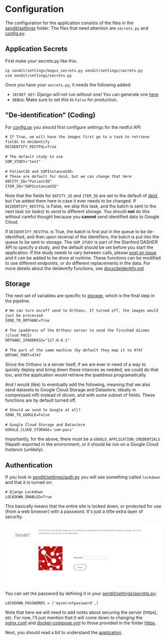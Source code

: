 # Configuration
The configuration for the application consists of the files in the [sendit/settings](../sendit/settings) folder. The files that need attention are `secrets.py` and [config.py](../sendit/settings/config.py).  

## Application Secrets
First make your secrets.py like this:

```
cp sendit/settings/bogus_secrets.py sendit/settings/secrets.py
vim sendit/settings/secrets.py
```

Once you have your `secrets.py`, it needs the following added:

 - `SECRET_KEY`: Django will not run without one! You can generate one [here](http://www.miniwebtool.com/django-secret-key-generator/)
 - `DEBUG`: Make sure to set this to `False` for production.

## "De-identification" (Coding)
For [config.py](../sendit/settings/config.py) you should first configure settings for the restful API:

```
# If True, we will have the images first go to a task to retrieve fields to deidentify
DEIDENTIFY_RESTFUL=True

# The default study to use
SOM_STUDY="test"

# PatientID and SOPInstanceUID:
# These are default for deid, but we can change that here
ENTITY_ID="PatientID"
ITEM_ID="SOPInstanceUID"
```

Note that the fields for `ENTITY_ID` and `ITEM_ID` are set to the default of [deid](https://pydicom.github.io/deid), but I've added them here in case it ever needs to be changed. If `DEIDENTIFY_RESTFUL` is False, we skip this task, and the batch is sent to the next task (or tasks) to send to different storage. You should **not** do this without careful thought because you **cannot** send identified data to Google Cloud. 

If `DEIDENTIFY_RESTFUL` is True, the batch is first put in the queue to be de-identified, and then upon receival of the identifiers, the batch is put into the queue to be sent to storage. The `SOM_STUDY` is part of the Stanford DASHER API to specify a study, and the default should be set before you start the application. If the study needs to vary between calls, please [post an issue](https://www.github.com/pydicom/sendit) and it can be added to be done at runtime. These functions can be modified to use different endpoints, or do different replacements in the data. For more details about the deidentify functions, see [docs/deidentify.md](deidentify.md)

## Storage
The next set of variables are specific to [storage](storage.md), which is the final step in the pipeline.

```
# We can turn on/off send to Orthanc. If turned off, the images would just be processed
SEND_TO_ORTHANC=True

# The ipaddress of the Orthanc server to send the finished dicoms (cloud PACS)
ORTHANC_IPADDRESS="127.0.0.1"

# The port of the same machine (by default they map it to 4747
ORTHAC_PORT=4747
```

Since the Orthanc is a server itself, if we are ever in need of a way to quickly deploy and bring down these intances as needed, we could do that too, and the application would retrieve the ipaddress programatically.

And I would (like) to eventually add the following, meaning that we also send datasets to Google Cloud Storage and Datastore, ideally in compressed nifti instead of dicom, and with some subset of fields. These functions are by default turned off.

```
# Should we send to Google at all?
SEND_TO_GOOGLE=False

# Google Cloud Storage and Datastore
GOOGLE_CLOUD_STORAGE='som-pacs'
```

Importantly, for the above, there must be a `GOOGLE_APPLICATION_CREDENTIALS` filepath exported in the environment, or it should be run on a Google Cloud Instance (unlikely).

## Authentication
If you look in [sendit/settings/auth.py](../sendit/settings/auth.py) you will see something called `lockdown` and that it is turned on:

```
# Django Lockdown
LOCKDOWN_ENABLED=True
```

This basically means that the entire site is locked down, or protected for use (from a web browser) with a password. It's just a little extra layer of security. 

![img/lockdown.png](img/lockdown.png)


You can set the password by defining it in your [sendit/settings/secrets.py](../sendit/settings/secrets.py):

```
LOCKDOWN_PASSWORDS = ('mysecretpassword',)
```

Note that here we will need to add notes about securing the server (https), etc. For now, I'll just mention that it will come down to changing the [nginx.conf](../nginx.conf) and [docker-compose.yml](../docker-compose.yml) to those provided in the folder [https](../https).


Next, you should read a bit to understand the [application](application.md).
